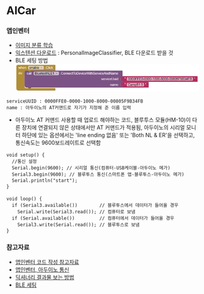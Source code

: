 # AICar

### 앱인벤터  
* [이미지 분류 학습](https://classifier.appinventor.mit.edu/)  
* [익스텐션 다운로드](https://mit-cml.github.io/extensions/) : PersonalImageClassifier, BLE 다운로드 받을 것  
* BLE 세팅 방법  
![](https://github.com/mtinet/AICar/blob/master/image/bleConnect.png?raw=true)  
```
serviceUUID : 0000FFE0-0000-1000-8000-00805F9B34FB
name : 아두이노의 AT커맨드로 자기가 지정해 준 이름 입력  
```
* 아두이노 AT 커맨드 사용할 때 업로드 해야하는 코드, 블루투스 모듈(HM-10)이 다른 장치에 연결되지 않은 상태에서만 AT 커맨드가 적용됨, 아두이노의 시리얼 모니터 하단에 있는 옵션에서는 'line ending 없음' 또는 'Both NL & ER'을 선택하고, 통신속도는 9600보드레이트로 선택함  
```
void setup() {
  //통신 설정
  Serial.begin(9600); // 시리얼 통신(컴퓨터-USB케이블-아두이노 메가)
  Serial3.begin(9600); // 블루투스 통신(스마트폰 앱-블루투스-아두이노 메가)
  Serial.println("start");
}

void loop() {
  if (Serial3.available())        // 블루투스에서 데이터가 들어올 경우
    Serial.write(Serial3.read()); // 컴퓨터로 보냄
  if (Serial.available())         // 컴퓨터에서 데이터가 들어올 경우
    Serial3.write(Serial.read()); // 블루투스로 보냄
}
```

### 참고자료  
* [앱인벤터 코드 작성 참고자료](http://blog.naver.com/PostView.nhn?blogId=kids_power&logNo=221368450791&parentCategoryNo=&categoryNo=42&viewDate=&isShowPopularPosts=true&from=search)  
* [앱인벤터, 아두이노 통신](http://sanguru.me/arduino009/) 
* [딕셔너리 결과물 보는 방법](http://ai2.appinventor.mit.edu/reference/blocks/dictionaries.html#get-value-at-key-path)  
* [BLE 세팅](http://www.martyncurrey.com/arduino-hm-10-and-app-inventor-2/#AI2)  

